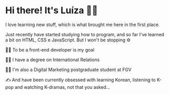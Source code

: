 # Hi there! It's Luíza  :raising_hand_woman:

I love learning new stuff, which is what brought me here in the first place.

Just recently have started studying how to program, and so far I've learned a bit on HTML, CSS e JavaScript. But I won't be stopping :gear:



:woman_technologist: To be a front-end developer is my goal 

:woman_student: I have a degree on International Relations 

:woman_student: I'm also a Digital Marketing postgraduate student at FGV

:writing_hand: And have been currently obsessed with learning Korean, listening to K-pop and watching K-dramas, not that you asked...


